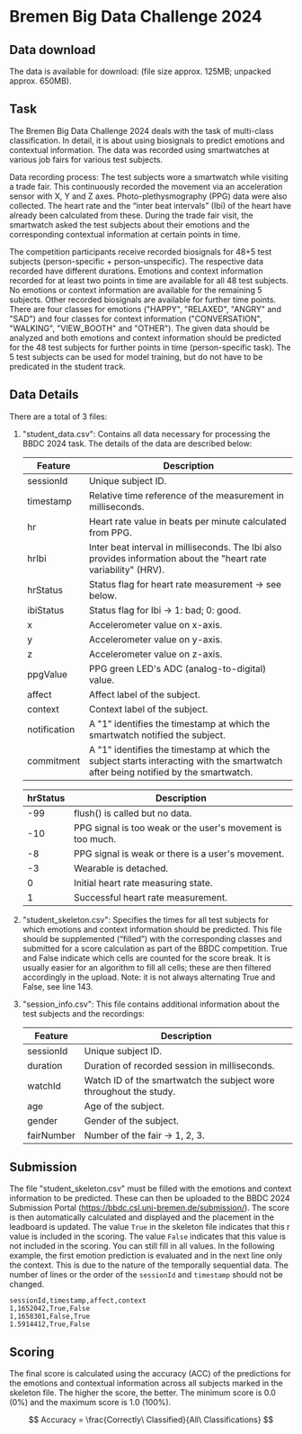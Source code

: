 # Bremen Big Data Challenge 2024

## Data download
The data is available for download: (file size approx. 125MB; unpacked approx. 650MB).


## Task
The Bremen Big Data Challenge 2024 deals with the task of multi-class classification. In detail, it is about using biosignals to predict emotions and contextual information. The data was recorded using smartwatches at various job fairs for various test subjects.

Data recording process: The test subjects wore a smartwatch while visiting a trade fair. This continuously recorded the movement via an acceleration sensor with X, Y and Z axes. Photo-plethysmography (PPG) data were also collected. The heart rate and the “inter beat intervals” (Ibi) of the heart have already been calculated from these. During the trade fair visit, the smartwatch asked the test subjects about their emotions and the corresponding contextual information at certain points in time.

The competition participants receive recorded biosignals for 48+5 test subjects (person-specific + person-unspecific). The respective data recorded have different durations. Emotions and context information recorded for at least two points in time are available for all 48 test subjects. No emotions or context information are available for the remaining 5 subjects. Other recorded biosignals are available for further time points. There are four classes for emotions ("HAPPY", "RELAXED", "ANGRY" and "SAD") and four classes for context information ("CONVERSATION", "WALKING", "VIEW_BOOTH" and "OTHER"). The given data should be analyzed and both emotions and context information should be predicted for the 48 test subjects for further points in time (person-specific task).
The 5 test subjects can be used for model training, but do not have to be predicated in the student track.


## Data Details
There are a total of 3 files:

1. "student_data.csv": Contains all data necessary for processing the BBDC 2024 task. The details of the data are described below:

   | Feature | Description |
   |---|---|
   | sessionId | Unique subject ID. |
   | timestamp | Relative time reference of the measurement in milliseconds. |
   | hr | Heart rate value in beats per minute calculated from PPG. |
   | hrIbi | Inter beat interval in milliseconds. The Ibi also provides information about the "heart rate variability" (HRV). |
   | hrStatus | Status flag for heart rate measurement -> see below. |
   | ibiStatus | Status flag for Ibi -> 1: bad; 0: good. |
   | x | Accelerometer value on x-axis. |
   | y | Accelerometer value on y-axis. |
   | z | Accelerometer value on z-axis. |
   | ppgValue | PPG green LED's ADC (analog-to-digital) value. |
   | affect | Affect label of the subject. |
   | context | Context label of the subject. |
   | notification | A "1" identifies the timestamp at which the smartwatch notified the subject. |
   | commitment | A "1" identifies the timestamp at which the subject starts interacting with the smartwatch after being notified by the smartwatch. |

   | hrStatus | Description |
   |---|---|
   | -99 | flush() is called but no data. |
   | -10 | PPG signal is too weak or the user's movement is too much. |
   | -8 | PPG signal is weak or there is a user's movement. |
   | -3 | Wearable is detached. |
   | 0 | Initial heart rate measuring state. |
   | 1 | Successful heart rate measurement. |

2. "student_skeleton.csv": Specifies the times for all test subjects for which emotions and context information should be predicted. This file should be supplemented (“filled”) with the corresponding classes and submitted for a score calculation as part of the BBDC competition.
True and False indicate which cells are counted for the score break. It is usually easier for an algorithm to fill all cells; these are then filtered accordingly in the upload. Note: it is not always alternating True and False, see line 143.


3. "session_info.csv": This file contains additional information about the test subjects and the recordings:

   | Feature | Description |
   |---|---|
   | sessionId | Unique subject ID. |
   | duration | Duration of recorded session in milliseconds. |
   | watchId | Watch ID of the smartwatch the subject wore throughout the study. |
   | age | Age of the subject. |
   | gender | Gender of the subject. |
   | fairNumber | Number of the fair -> 1, 2, 3. |


## Submission
The file "student_skeleton.csv" must be filled with the emotions and context information to be predicted. These can then be uploaded to the BBDC 2024 Submission Portal (https://bbdc.csl.uni-bremen.de/submission/). The score is then automatically calculated and displayed and the placement in the leadboard is updated. The value `True` in the skeleton file indicates that this r value is included in the scoring. The value `False` indicates that this value is not included in the scoring. You can still fill in all values. In the following example, the first emotion prediction is evaluated and in the next line only the context. This is due to the nature of the temporally sequential data. The number of lines or the order of the `sessionId` and `timestamp` should not be changed.

```
sessionId,timestamp,affect,context
1,1652042,True,False
1,1658301,False,True
1.5914412,True,False
```


## Scoring
The final score is calculated using the accuracy (ACC) of the predictions for the emotions and contextual information across all subjects marked in the skeleton file. The higher the score, the better. The minimum score is 0.0 (0%) and the maximum score is 1.0 (100%).

$$ Accuracy = \frac{Correctly\ Classified}{All\ Classifications} $$
